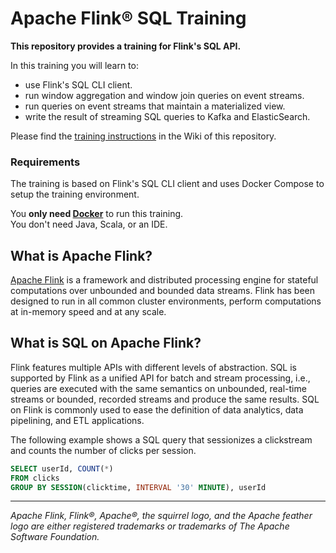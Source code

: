 # Apache Flink® SQL Training

**This repository provides a training for Flink's SQL API.**

In this training you will learn to:

* use Flink's SQL CLI client.
* run window aggregation and window join queries on event streams.
* run queries on event streams that maintain a materialized view.
* write the result of streaming SQL queries to Kafka and ElasticSearch.

Please find the [training instructions](https://github.com/dataArtisans/sql-training/wiki) in the Wiki of this repository.

### Requirements

The training is based on Flink's SQL CLI client and uses Docker Compose to setup the training environment.

You **only need [Docker](https://www.docker.com/)** to run this training. </br>
You don't need Java, Scala, or an IDE.

## What is Apache Flink?

[Apache Flink](https://flink.apache.org) is a framework and distributed processing engine for stateful computations over unbounded and bounded data streams. Flink has been designed to run in all common cluster environments, perform computations at in-memory speed and at any scale.

## What is SQL on Apache Flink?

Flink features multiple APIs with different levels of abstraction. SQL is supported by Flink as a unified API for batch and stream processing, i.e., queries are executed with the same semantics on unbounded, real-time streams or bounded, recorded streams and produce the same results. SQL on Flink is commonly used to ease the definition of data analytics, data pipelining, and ETL applications.

The following example shows a SQL query that sessionizes a clickstream and counts the number of clicks per session. 

```sql
SELECT userId, COUNT(*)
FROM clicks
GROUP BY SESSION(clicktime, INTERVAL '30' MINUTE), userId
```

----

*Apache Flink, Flink®, Apache®, the squirrel logo, and the Apache feather logo are either registered trademarks or trademarks of The Apache Software Foundation.*
